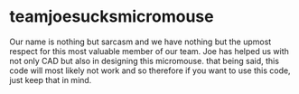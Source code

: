 # teamjoesucksmicromouse
Our name is nothing but sarcasm and we have nothing but the upmost respect for this most valuable member of our team. Joe has helped us with not only CAD but also in designing this micromouse. that being said, this code will most likely not work and so therefore if you want to use this code, just keep that in mind.
